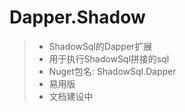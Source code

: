 # Dapper.Shadow
>* ShadowSql的Dapper扩展
>* 用于执行ShadowSql拼接的sql
>* Nuget包名: ShadowSql.Dapper
>* 易用版
>* 文档建设中